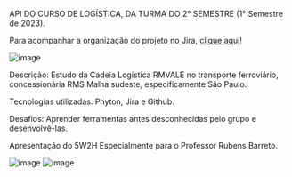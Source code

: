 API DO CURSO DE LOGÍSTICA, DA TURMA DO 2° SEMESTRE (1° Semestre de 2023).

Para acompanhar a organização do projeto no Jira, [clique aqui!](https://apilog.atlassian.net/jira/software/projects/PFRRV/boards/2/backlog)

![image](https://github.com/SilveiraEliane/API-LOG/assets/134539033/fb8c60eb-0b94-45de-b457-3410808d323a)

Descrição: Estudo da Cadeia Logística RMVALE no transporte ferroviário, concessionária RMS Malha sudeste, especificamente São Paulo.

Tecnologias utilizadas: Phyton, Jira e Github.

Desafios: Aprender ferramentas antes desconhecidas pelo grupo e desenvolvê-las.

Apresentação do 5W2H Especialmente para o Professor Rubens Barreto.

![image](https://github.com/SilveiraEliane/API-LOG/assets/134539033/6252938f-e6af-4669-b656-b329de224d56)
![image](https://github.com/SilveiraEliane/API-LOG/assets/134539033/f5f02121-cc04-4689-ad54-82d708b2874d)


